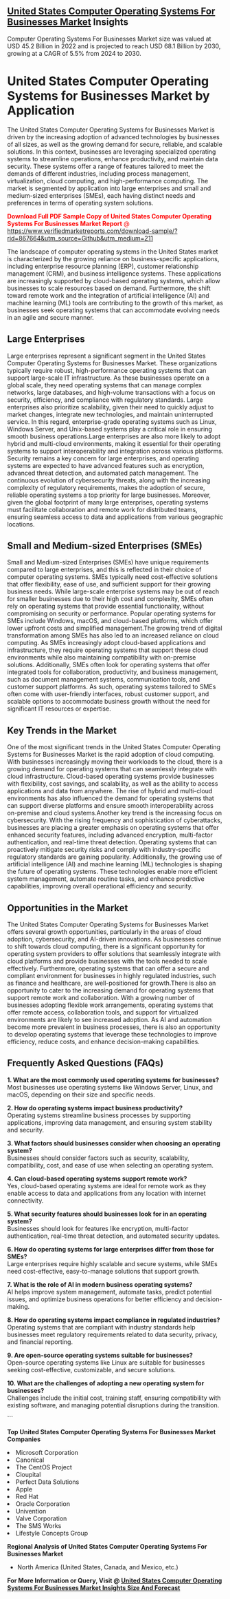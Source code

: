 <h2><a href="https://www.verifiedmarketreports.com/download-sample/?rid=867664&amp;utm_source=Github&amp;utm_medium=211" target="_blank">United States Computer Operating Systems For Businesses Market</a> Insights</h2><p>Computer Operating Systems For Businesses Market size was valued at USD 45.2 Billion in 2022 and is projected to reach USD 68.1 Billion by 2030, growing at a CAGR of 5.5% from 2024 to 2030.</p><p><h1>United States Computer Operating Systems for Businesses Market by Application</h1><p>The United States Computer Operating Systems for Businesses Market is driven by the increasing adoption of advanced technologies by businesses of all sizes, as well as the growing demand for secure, reliable, and scalable solutions. In this context, businesses are leveraging specialized operating systems to streamline operations, enhance productivity, and maintain data security. These systems offer a range of features tailored to meet the demands of different industries, including process management, virtualization, cloud computing, and high-performance computing. The market is segmented by application into large enterprises and small and medium-sized enterprises (SMEs), each having distinct needs and preferences in terms of operating system solutions. <p><span class=""><span style="color: #ff0000;"><strong>Download Full PDF Sample Copy of United States Computer Operating Systems For Businesses Market Report</strong> @ </span><a href="https://www.verifiedmarketreports.com/download-sample/?rid=867664&amp;utm_source=Github&amp;utm_medium=211" target="_blank">https://www.verifiedmarketreports.com/download-sample/?rid=867664&amp;utm_source=Github&amp;utm_medium=211</a></span></p>The landscape of computer operating systems in the United States market is characterized by the growing reliance on business-specific applications, including enterprise resource planning (ERP), customer relationship management (CRM), and business intelligence systems. These applications are increasingly supported by cloud-based operating systems, which allow businesses to scale resources based on demand. Furthermore, the shift toward remote work and the integration of artificial intelligence (AI) and machine learning (ML) tools are contributing to the growth of this market, as businesses seek operating systems that can accommodate evolving needs in an agile and secure manner.</p><h2>Large Enterprises</h2><p>Large enterprises represent a significant segment in the United States Computer Operating Systems for Businesses Market. These organizations typically require robust, high-performance operating systems that can support large-scale IT infrastructure. As these businesses operate on a global scale, they need operating systems that can manage complex networks, large databases, and high-volume transactions with a focus on security, efficiency, and compliance with regulatory standards. Large enterprises also prioritize scalability, given their need to quickly adjust to market changes, integrate new technologies, and maintain uninterrupted service. In this regard, enterprise-grade operating systems such as Linux, Windows Server, and Unix-based systems play a critical role in ensuring smooth business operations.Large enterprises are also more likely to adopt hybrid and multi-cloud environments, making it essential for their operating systems to support interoperability and integration across various platforms. Security remains a key concern for large enterprises, and operating systems are expected to have advanced features such as encryption, advanced threat detection, and automated patch management. The continuous evolution of cybersecurity threats, along with the increasing complexity of regulatory requirements, makes the adoption of secure, reliable operating systems a top priority for large businesses. Moreover, given the global footprint of many large enterprises, operating systems must facilitate collaboration and remote work for distributed teams, ensuring seamless access to data and applications from various geographic locations.</p><h2>Small and Medium-sized Enterprises (SMEs)</h2><p>Small and Medium-sized Enterprises (SMEs) have unique requirements compared to large enterprises, and this is reflected in their choice of computer operating systems. SMEs typically need cost-effective solutions that offer flexibility, ease of use, and sufficient support for their growing business needs. While large-scale enterprise systems may be out of reach for smaller businesses due to their high cost and complexity, SMEs often rely on operating systems that provide essential functionality, without compromising on security or performance. Popular operating systems for SMEs include Windows, macOS, and cloud-based platforms, which offer lower upfront costs and simplified management.The growing trend of digital transformation among SMEs has also led to an increased reliance on cloud computing. As SMEs increasingly adopt cloud-based applications and infrastructure, they require operating systems that support these cloud environments while also maintaining compatibility with on-premise solutions. Additionally, SMEs often look for operating systems that offer integrated tools for collaboration, productivity, and business management, such as document management systems, communication tools, and customer support platforms. As such, operating systems tailored to SMEs often come with user-friendly interfaces, robust customer support, and scalable options to accommodate business growth without the need for significant IT resources or expertise.</p><h2>Key Trends in the Market</h2><p>One of the most significant trends in the United States Computer Operating Systems for Businesses Market is the rapid adoption of cloud computing. With businesses increasingly moving their workloads to the cloud, there is a growing demand for operating systems that can seamlessly integrate with cloud infrastructure. Cloud-based operating systems provide businesses with flexibility, cost savings, and scalability, as well as the ability to access applications and data from anywhere. The rise of hybrid and multi-cloud environments has also influenced the demand for operating systems that can support diverse platforms and ensure smooth interoperability across on-premise and cloud systems.Another key trend is the increasing focus on cybersecurity. With the rising frequency and sophistication of cyberattacks, businesses are placing a greater emphasis on operating systems that offer enhanced security features, including advanced encryption, multi-factor authentication, and real-time threat detection. Operating systems that can proactively mitigate security risks and comply with industry-specific regulatory standards are gaining popularity. Additionally, the growing use of artificial intelligence (AI) and machine learning (ML) technologies is shaping the future of operating systems. These technologies enable more efficient system management, automate routine tasks, and enhance predictive capabilities, improving overall operational efficiency and security.</p><h2>Opportunities in the Market</h2><p>The United States Computer Operating Systems for Businesses Market offers several growth opportunities, particularly in the areas of cloud adoption, cybersecurity, and AI-driven innovations. As businesses continue to shift towards cloud computing, there is a significant opportunity for operating system providers to offer solutions that seamlessly integrate with cloud platforms and provide businesses with the tools needed to scale effectively. Furthermore, operating systems that can offer a secure and compliant environment for businesses in highly regulated industries, such as finance and healthcare, are well-positioned for growth.There is also an opportunity to cater to the increasing demand for operating systems that support remote work and collaboration. With a growing number of businesses adopting flexible work arrangements, operating systems that offer remote access, collaboration tools, and support for virtualized environments are likely to see increased adoption. As AI and automation become more prevalent in business processes, there is also an opportunity to develop operating systems that leverage these technologies to improve efficiency, reduce costs, and enhance decision-making capabilities.</p><h2>Frequently Asked Questions (FAQs)</h2><p><strong>1. What are the most commonly used operating systems for businesses?</strong><br>Most businesses use operating systems like Windows Server, Linux, and macOS, depending on their size and specific needs.</p><p><strong>2. How do operating systems impact business productivity?</strong><br>Operating systems streamline business processes by supporting applications, improving data management, and ensuring system stability and security.</p><p><strong>3. What factors should businesses consider when choosing an operating system?</strong><br>Businesses should consider factors such as security, scalability, compatibility, cost, and ease of use when selecting an operating system.</p><p><strong>4. Can cloud-based operating systems support remote work?</strong><br>Yes, cloud-based operating systems are ideal for remote work as they enable access to data and applications from any location with internet connectivity.</p><p><strong>5. What security features should businesses look for in an operating system?</strong><br>Businesses should look for features like encryption, multi-factor authentication, real-time threat detection, and automated security updates.</p><p><strong>6. How do operating systems for large enterprises differ from those for SMEs?</strong><br>Large enterprises require highly scalable and secure systems, while SMEs need cost-effective, easy-to-manage solutions that support growth.</p><p><strong>7. What is the role of AI in modern business operating systems?</strong><br>AI helps improve system management, automate tasks, predict potential issues, and optimize business operations for better efficiency and decision-making.</p><p><strong>8. How do operating systems impact compliance in regulated industries?</strong><br>Operating systems that are compliant with industry standards help businesses meet regulatory requirements related to data security, privacy, and financial reporting.</p><p><strong>9. Are open-source operating systems suitable for businesses?</strong><br>Open-source operating systems like Linux are suitable for businesses seeking cost-effective, customizable, and secure solutions.</p><p><strong>10. What are the challenges of adopting a new operating system for businesses?</strong><br>Challenges include the initial cost, training staff, ensuring compatibility with existing software, and managing potential disruptions during the transition.</p>```</p><p><strong>Top United States Computer Operating Systems For Businesses Market Companies</strong></p><div data-test-id=""><p><li>Microsoft Corporation</li><li> Canonical</li><li> The CentOS Project</li><li> Cloupital</li><li> Perfect Data Solutions</li><li> Apple</li><li> Red Hat</li><li> Oracle Corporation</li><li> Univention</li><li> Valve Corporation</li><li> The SMS Works</li><li> Lifestyle Concepts Group</li></p><div><strong>Regional Analysis of&nbsp;United States Computer Operating Systems For Businesses Market</strong></div><ul><li dir="ltr"><p dir="ltr">North America&nbsp;(United States, Canada, and Mexico, etc.)</p></li></ul><p><strong>For More Information or Query, Visit @&nbsp;</strong><strong><a href="https://www.verifiedmarketreports.com/product/computer-operating-systems-for-businesses-market/?utm_source=Github&amp;utm_medium=211" target="_blank">United States Computer Operating Systems For Businesses Market Insights Size And Forecast</a></strong></p></div>
